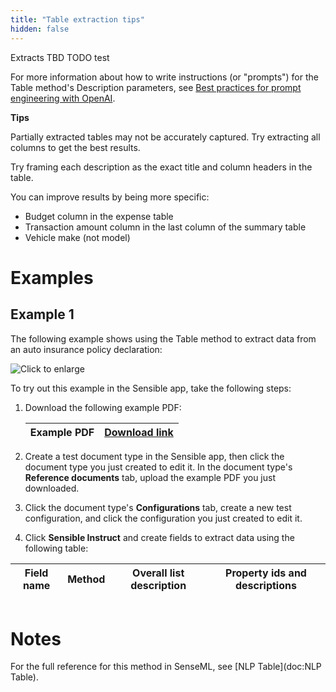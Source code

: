 ```yaml
---
title: "Table extraction tips"
hidden: false
---
```




Extracts TBD TODO test 

For more information about how to write instructions (or "prompts") for the Table method's Description parameters, see [Best practices for prompt engineering with OpenAI](https://help.openai.com/en/articles/6654000-best-practices-for-prompt-engineering-with-openai-api).

**Tips**

Partially extracted tables may not be accurately captured. Try extracting all columns to get the best results.

Try framing each description as the exact title and column headers in the table.

You can improve results by being more specific:

- Budget column in the expense table
- Transaction amount column in the last column of the summary table
- Vehicle make (not model)

Examples
===

Example 1
----

The following example shows using the Table method to extract data from an auto insurance policy declaration:

![Click to enlarge](https://raw.githubusercontent.com/sensible-hq/sensible-docs/main/readme-sync/assets/v0/images/final/table_instruct.png)

To try out this example in the Sensible app, take the following steps: 

1. Download the following example PDF:

   | Example PDF | [Download link](https://raw.githubusercontent.com/sensible-hq/sensible-docs/main/readme-sync/assets/v0/pdfs/nlp_table.pdf) |
   | ----------- | ------------------------------------------------------------ |

2. Create a test document type in the Sensible app, then click the document type you just created to edit it. In the document type's **Reference documents** tab, upload the example PDF you just downloaded.

3. Click the document type's **Configurations** tab, create a new test configuration, and click the configuration you just created to edit it.

4. Click **Sensible Instruct** and create fields to extract data using the following table:

| Field name | Method | Overall list description | Property ids and descriptions |
| ---------- | ------ | ------------------------ | ----------------------------- |

|      |      |
| ---- | ---- |

Notes
===
For the full reference for this method in SenseML, see [NLP Table](doc:NLP Table).
